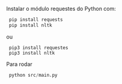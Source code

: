 Instalar o módulo requestes do Python com:
~~~ Python
 pip install requests
 pip install nltk
~~~
ou
~~~Python3
 pip3 install requestes
 pip3 install nltk
~~~

Para rodar 
~~~ Python
 python src/main.py
~~~